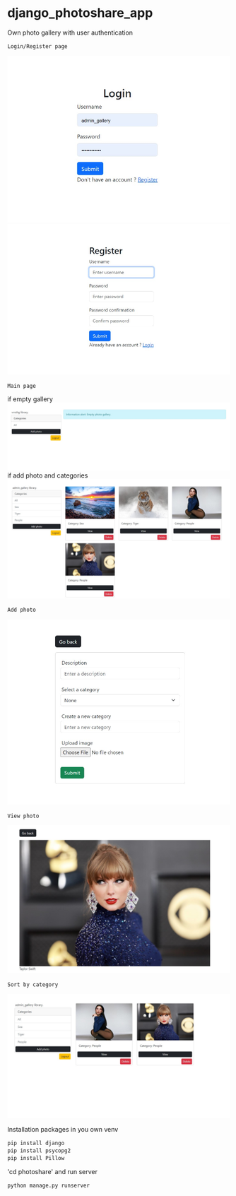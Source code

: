 # django_photoshare_app
Own photo gallery with user authentication

    Login/Register page
![Login](./result/login.jpg)
![Register](./result/register.jpg)

    Main page
if empty gallery
![New_user](./result/new_user.jpg)
if add photo and categories
![Main](./result/gallery.jpg)

    Add photo
![Add](./result/add_photo.jpg)

    View photo
![View](./result/view_photo.jpg)

    Sort by category
![Sorted](./result/sort_by_category.jpg)

 Installation packages in you own venv
```sh
pip install django
pip install psycopg2
pip install Pillow
```

'cd photoshare' and run server
```sh
python manage.py runserver
```